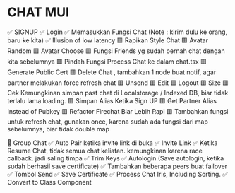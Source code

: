 # CHAT MUI
✅ SIGNUP
✅ Login
✅ Memasukkan Fungsi Chat (Note : kirim dulu ke orang, baru ke kita)
✅ Illusion of low latency
🟥 Rapikan Style Chat
🟥 Avatar Random
🟥 Avatar Choose
🟥 Fungsi Friends yg sudah pernah chat dengan kita sebelumnya
🟥 Pindah Fungsi Process Chat ke dalam chat.tsx
🟥 Generate Public Cert
🟥 Delete Chat , tambahkan 1 node buat notif, agar partner melakukan force refresh chat
🟥 Unsend
🟥 Edit
🟥 Logout
🟥 Size
🟥 Cek Kemungkinan simpan past chat di Localstorage / Indexed DB, biar tidak terlalu lama loading.
🟥 Simpan Alias Ketika Sign UP
🟥 Get Partner Alias Instead of Pubkey
🟥 Refactor Firechat Biar Lebih Rapi
🟥 Tambahkan fungsi untuk refresh chat, gunakan once, karena sudah ada fungsi dari map sebelumnya, biar tidak double map

🐢 Group Chat
✅ Auto Pair ketika invite link di buka
✅ Invite Link
✅ Ketika Resume Chat, tidak semua chat keliatan. kemungkinan karena race callback. jadi saling timpa
✅ Trim Keys
✅ Autologin (Save autologin, ketika sudah berhasil save certificate)
✅ Tambahkan beberapa peers buat failover
✅ Tombol Send
✅ Save Certificate
✅ Process Chat Iris, Including Sorting.
✅ Convert to Class Component
